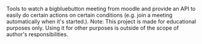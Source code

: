 Tools to watch a bigbluebutton meeting from moodle and provide an API to easily do certain actions on certain conditions (e.g. join a meeting automatically when it's started.).
Note: This project is made for educational purposes only. Using it for other purposes is outside of the scope of author's responsibilities.
